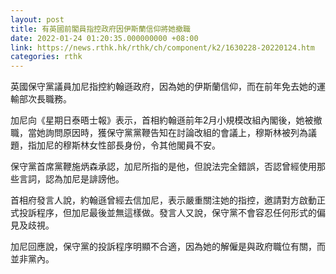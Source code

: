 ```yaml
---
layout: post
title: 有英國前閣員指控政府因伊斯蘭信仰將她撤職
date: 2022-01-24 01:20:35.000000000 +08:00
link: https://news.rthk.hk/rthk/ch/component/k2/1630228-20220124.htm
categories: rthk
---
```


英國保守黨議員加尼指控約翰遜政府，因為她的伊斯蘭信仰，而在前年免去她的運輸部次長職務。

加尼向《星期日泰晤士報》表示，首相約翰遜前年2月小規模改組內閣後，她被撤職，當她詢問原因時，獲保守黨黨鞭告知在討論改組的會議上，穆斯林被列為議題，指加尼的穆斯林女性部長身份，令其他閣員不安。

保守黨首席黨鞭施炳森承認，加尼所指的是他，但說法完全錯誤，否認曾經使用那些言詞，認為加尼是誹謗他。

首相府發言人說，約翰遜曾經去信加尼，表示嚴重關注她的指控，邀請對方啟動正式投訴程序，但加尼最後並無這樣做。發言人又說，保守黨不會容忍任何形式的偏見及歧視。

加尼回應說，保守黨的投訴程序明顯不合適，因為她的解僱是與政府職位有關，而並非黨內。
